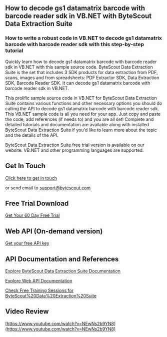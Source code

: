 ## How to decode gs1 datamatrix barcode with barcode reader sdk in VB.NET with ByteScout Data Extraction Suite

### How to write a robust code in VB.NET to decode gs1 datamatrix barcode with barcode reader sdk with this step-by-step tutorial

Quickly learn how to decode gs1 datamatrix barcode with barcode reader sdk in VB.NET with this sample source code. ByteScout Data Extraction Suite is the set that includes 3 SDK products for data extraction from PDF, scans, images and from spreadsheets: PDF Extractor SDK, Data Extraction SDK, Barcode Reader SDK. It can decode gs1 datamatrix barcode with barcode reader sdk in VB.NET.

This prolific sample source code in VB.NET for ByteScout Data Extraction Suite contains various functions and other necessary options you should do calling the API to decode gs1 datamatrix barcode with barcode reader sdk. This VB.NET sample code is all you need for your app. Just copy and paste the code, add references (if needs to) and you are all set! Complete and detailed tutorials and documentation are available along with installed ByteScout Data Extraction Suite if you'd like to learn more about the topic and the details of the API.

ByteScout Data Extraction Suite free trial version is available on our website. VB.NET and other programming languages are supported.

## Get In Touch

[Click here to get in touch](https://bytescout.zendesk.com/hc/en-us/requests/new?subject=ByteScout%20Data%20Extraction%20Suite%20Question)

or send email to [support@bytescout.com](mailto:support@bytescout.com?subject=ByteScout%20Data%20Extraction%20Suite%20Question) 

## Free Trial Download

[Get Your 60 Day Free Trial](https://bytescout.com/download/web-installer?utm_source=github-readme)

## Web API (On-demand version)

[Get your free API key](https://pdf.co/documentation/api?utm_source=github-readme)

## API Documentation and References

[Explore ByteScout Data Extraction Suite Documentation](https://bytescout.com/documentation/index.html?utm_source=github-readme)

[Explore Web API Documentation](https://pdf.co/documentation/api?utm_source=github-readme)

[Check Free Training Sessions for ByteScout%20Data%20Extraction%20Suite](https://academy.bytescout.com/)

## Video Review

[https://www.youtube.com/watch?v=NEwNs2b9YN8](https://www.youtube.com/watch?v=NEwNs2b9YN8)